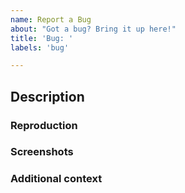 ```yaml
---
name: Report a Bug
about: "Got a bug? Bring it up here!"
title: 'Bug: '
labels: 'bug'

---
```


## Description
<!-- Explain your issue in detail. Issues without proper explanation are liable to be closed by maintainers. -->

### Reproduction
<!-- Include the steps to reproduce if applicable. -->

### Screenshots
<!-- If applicable, add screenshots to help explain your problem. -->

### Additional context
<!-- Add any other context about the problem here. Anything you think is related to the issue. -->
